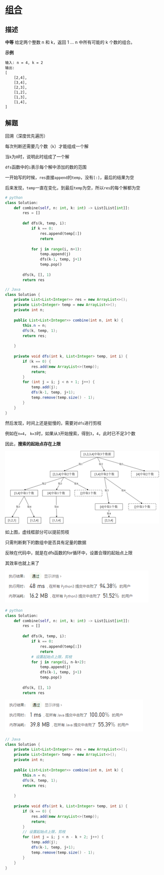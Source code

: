 # [组合](https://leetcode-cn.com/problems/combinations/)

## 描述  
**中等** 
给定两个整数 n 和 k，返回 1 ... n 中所有可能的 k 个数的组合。

**示例**

    输入: n = 4, k = 2
    输出:
    [
        [2,4],
        [3,4],
        [2,3],
        [1,2],
        [1,3],
        [1,4],
    ]

## 解题  

回溯（深度优先遍历）

每次判断还需要几个数（`k`）才能组成一个解

当`k`为`0`时，说明此时组成了一个解

`dfs`函数中的`i`表示每个解中添加的数的范围

一开始写的时候，`res`直接`append`的`temp`，没有`[:]`，最后的结果为空

后来发现，`temp`一直在变化，到最后`temp`为空，所以`res`的每个解都为空 

```python
# python
class Solution:
    def combine(self, n: int, k: int) -> List[List[int]]:
        res = []
		
        def dfs(k, temp, i):
            if k == 0:
                res.append(temp[:])
                return 
            
            for j in range(i, n+1):
                temp.append(j)
                dfs(k-1, temp, j+1)
                temp.pop()

        dfs(k, [], 1)
        return res

```

```java
// Java
class Solution {
    private List<List<Integer>> res = new ArrayList<>();
    private List<Integer> temp = new ArrayList<>();
    private int n;

    public List<List<Integer>> combine(int n, int k) {
        this.n = n;
        dfs(k, temp, 1);
        return res;

    }

    private void dfs(int k, List<Integer> temp, int i) {
        if (k == 0) {
            res.add(new ArrayList<>(temp));
            return;
        }
        for (int j = i; j < n + 1; j++) {
            temp.add(j);
            dfs(k-1, temp, j+1);
            temp.remove(temp.size() - 1);
        }
    }
}
```

然后发现，时间上还是挺慢的，需要对`dfs`进行剪枝

例如在`n=4`， `k=3`时，如果从`3`开始搜索，得到`3`，`4`，此时已不足3个数

因此，**搜索的起始点存在上限**

<div><img src='img/77.jpg'</div>

如上图，虚线框部分可以提前剪枝

只需判断剩下的数组中是否具有足量的数据

反映在代码中，就是在dfs函数的for循环中，设置合理的起始点上限

其效率也就上来了

<div><img src='img/77_1.jpg'></div>

```python
# python
class Solution:
    def combine(self, n: int, k: int) -> List[List[int]]:
        res = []
		
        def dfs(k, temp, i):
            if k == 0:
                res.append(temp[:])
                return 
            # 设置起始点上限，剪枝
            for j in range(i, n-k+2):
                temp.append(j)
                dfs(k-1, temp, j+1)
                temp.pop()

        dfs(k, [], 1)
        return res
```

<div><img src='img/77_2.jpg'></div>

```java
// Java
class Solution {
    private List<List<Integer>> res = new ArrayList<>();
    private List<Integer> temp = new ArrayList<>();
    private int n;

    public List<List<Integer>> combine(int n, int k) {
        this.n = n;
        dfs(k, temp, 1);
        return res;

    }

    private void dfs(int k, List<Integer> temp, int i) {
        if (k == 0) {
            res.add(new ArrayList<>(temp));
            return;
        }
        // 设置起始点上限，剪枝
        for (int j = i; j < n - k + 2; j++) {
            temp.add(j);
            dfs(k-1, temp, j+1);
            temp.remove(temp.size() - 1);
        }
    }
}
```

